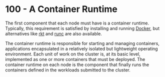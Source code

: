 # 100 - A Container Runtime

The first component that each node must have is a container runtime. Typically, this requirement is satisfied by installing and running [Docker](https://www.docker.com/), but alternatives like [rkt](https://coreos.com/rkt/) and [runc](https://github.com/opencontainers/runc) are also available.

The container runtime is responsible for starting and managing containers, applications encapsulated in a relatively isolated but lightweight operating environment. Each unit of work on the cluster is, at its basic level, implemented as one or more containers that must be deployed. The container runtime on each node is the component that finally runs the containers defined in the workloads submitted to the cluster.
